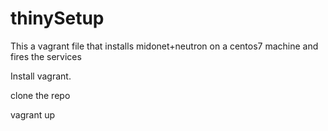 # thinySetup

This a vagrant file that installs midonet+neutron on a centos7 machine and fires the services 

Install vagrant.

clone the repo

vagrant up
